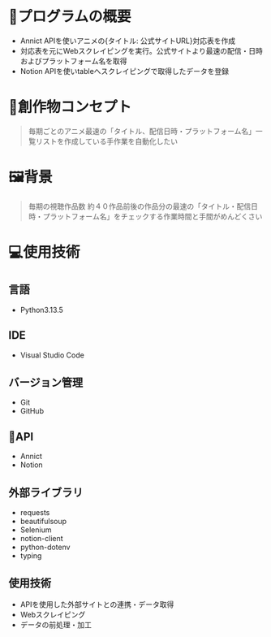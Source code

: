 # 🚀プログラムの概要
  - Annict APIを使いアニメの{タイトル: 公式サイトURL}対応表を作成
  - 対応表を元にWebスクレイピングを実行。公式サイトより最速の配信・日時およびプラットフォーム名を取得
  - Notion APIを使いtableへスクレイピングで取得したデータを登録
  
##
# 🤖創作物コンセプト
  >毎期ごとのアニメ最速の「タイトル、配信日時・プラットフォーム名」一覧リストを作成している手作業を自動化したい

##
# 🖼️背景
  >毎期の視聴作品数 約４０作品前後の作品分の最速の「タイトル・配信日時・プラットフォーム名」をチェックする作業時間と手間がめんどくさい
## 
# 💻使用技術
## 言語
  - Python3.13.5
## IDE
  - Visual Studio Code
  
## バージョン管理
  - Git
  - GitHub

## 🔑API
  - Annict
  - Notion
  
## 外部ライブラリ
  - requests
  - beautifulsoup
  - Selenium
  - notion-client
  - python-dotenv
  - typing

## 使用技術
  - APIを使用した外部サイトとの連携・データ取得
  - Webスクレイピング
  - データの前処理・加工


  
